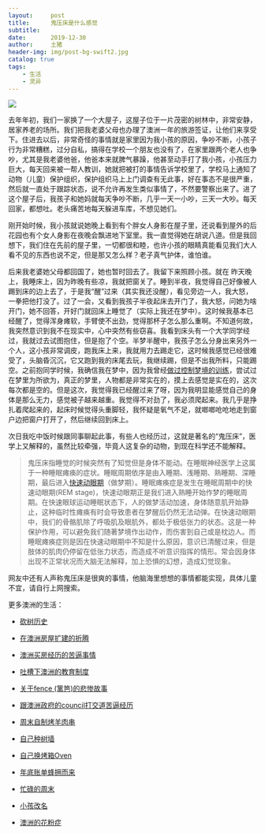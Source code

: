 ```yaml
---
layout:     post
title:      鬼压床是什么感觉
subtitle:   
date:       2019-12-30
author:     土猪
header-img: img/post-bg-swift2.jpg
catalog: true
tags:
    - 生活
    - 灵异
---
```



![](https://steemitimages.com/DQmUePcgQFwipeyLKAN8yCBpX3h7h7HX1fp5Tk6WgyNNxhR/image.png)



去年年初，我们一家换了一个大屋子，这屋子位于一片茂密的树林中，非常安静，居家养老的场所。我们把我老婆父母也办理了澳洲一年的旅游签证，让他们来享受下。住进去以后，非常奇怪的事情就是家里因为我小孩的原因，争吵不断，小孩子行为非常糟糕，过分自私，搞得在学校一个朋友也没有了，在家里跟两个老人也争吵，尤其是我老婆他爸，他爸本来就脾气暴躁，他甚至动手打了我小孩，小孩压力巨大，每天回来被一帮人教训，她就把被打的事情告诉学校里了，学校马上通知了动物（儿童）保护组织，保护组织马上上门调查有无此事，好在事态不是很严重，然后就一直处于跟踪状态，说不允许再发生类似事情了，不然要警察出来了。进了这个屋子后，我孩子和她妈就每天争吵不断，几乎一天一小吵，三天一大吵。每天回家，都想吐。老头痛苦地每天躲进车库，不想见她们。



刚开始时候，我小孩就说她晚上看到有个胖女人身影在屋子里，还说看到屋外的后花园也有个女人身影在夜晚会飘进地下室里。我一直觉得她在胡说八道。但是我回想下，我们住在先前的屋子里，一切都很和睦，也许小孩的眼睛真能看见我们大人看不见的东西也说不定，但是那又怎么样？老子真气护体，谁怕谁。



后来我老婆她父母都回国了，她也暂时回去了。我留下来照顾小孩。就在 昨天晚上，我睡床上，因为昨晚有些凉，我就把窗关了。睡到半夜，我觉得自己好像被人踢到床的边上去了，于是我“醒”过来（其实我还没醒），看见旁边一人，我大怒，一拳把他打没了。过了一会，又看到我孩子半夜起床去开门了，我大怒，问她为啥开门，她不回答，开好门就回床上睡觉了（实际上我还在梦中）。这时候我基本已经醒了，觉得浑身瘫软，手臂使不出劲，觉得那杯子怎么那么重啊。不知道何故，我突然意识到我不在现实中，心中突然有些窃喜。我看到床头有一个大学同学经过，我就过去试图抱住，但是抱了个空。半梦半醒中，我孩子怎么分身出来另外一个人，这小孩非常调皮，跑我床上来，我就用力去踢走它，这时候我感觉已经很难受了，头脑昏沉沉，它又跑到我的床尾去玩，我继续踢，但是不出我所料，只能踢空。之前抱同学时候，我确信我在梦中，因为我曾经[做过控制梦境的训练](http://livinginau.life/2018/02/08/%E5%A6%82%E4%BD%95%E6%8E%A7%E5%88%B6%E6%A2%A6%E5%A2%83/)，尝试过在梦里为所欲为，真正的梦里，人物都是非常实在的，摸上去感觉是实在的，这次每次都是空的。但是这次，我觉得我已经醒过来了呀，因为我明显能感觉自己的身体是那么无力，感觉被子越来越重。我觉得不对劲了，我必须爬起来。我几乎是挣扎着爬起来的，起床时候觉得头重脚轻，我怀疑是氧气不足，就啷啷呛呛地走到窗户边把窗户打开了，然后继续回到床上。





次日我吃中饭时候跟同事聊起此事，有些人也经历过，这就是著名的“鬼压床”，医学上又解释的，虽然比较牵强，毕竟人这复杂的动物，到现在科学还不能解释。



> 鬼压床指睡觉的时候突然有了知觉但是身体不能动。在睡眠神经医学上这属于一种睡眠瘫痪的症状。睡眠周期依序是由入睡期、浅睡期、熟睡期、深睡期，最后进入[快速动眼期](https://baike.baidu.com/item/%E5%BF%AB%E9%80%9F%E5%8A%A8%E7%9C%BC%E6%9C%9F)（做梦期）。睡眠瘫痪症是发生在睡眠周期中的快速动眼期(REM stage)，快速动眼期正是我们进入熟睡开始作梦的睡眠周期。在快速眼球运动睡眠状态下，人的做梦活动加速，身体随意肌开始静止，这种临时性瘫痪有时会导致患者在梦醒后仍然无法动弹。在快速动眼期中，我们的骨骼肌除了呼吸肌及眼肌外，都处于极低张力的状态。这是一种保护作用，可以避免我们随著梦境作出动作，而伤害到自己或是枕边人。而睡眠瘫痪症则是因在快速动眼期中不知是什么原因，意识已清醒过来，但是肢体的肌肉仍停留在低张力状态，而造成不听意识指挥的情形。常会因身体出现不正常状况而大脑无法解释，加上恐惧的幻想，造成幻觉现象。



网友中还有人声称鬼压床是很爽的事情，他脑海里想想的事情都能实现，具体儿童不宜，请自行上网搜索。



更多澳洲的生活：

- [砍树历史](http://livinginau.life/2019/12/29/%E7%A0%8D%E6%A0%91%E5%8E%86%E5%8F%B2/)

- [在澳洲房屋扩建的折腾](http://livinginau.life/2019/12/19/%E5%9C%A8%E6%BE%B3%E6%B4%B2%E6%88%BF%E5%B1%8B%E6%89%A9%E5%BB%BA%E7%9A%84%E6%8A%98%E8%85%BE/)

- 
  [澳洲买房经历的苦逼事情](http://livinginau.life/2019/12/18/%E6%BE%B3%E6%B4%B2%E4%B9%B0%E6%88%BF%E7%BB%8F%E5%8E%86%E7%9A%84%E8%8B%A6%E9%80%BC%E4%BA%8B%E6%83%85/)

- 
  [吐槽下澳洲的教育制度](http://livinginau.life/2019/12/13/%E5%90%90%E6%A7%BD%E6%BE%B3%E6%B4%B2%E6%95%99%E8%82%B2%E5%88%B6%E5%BA%A6/)

- [关于fence (篱笆)的悲惨故事](http://livinginau.life/2019/12/01/%E5%85%B3%E4%BA%8Efence%E7%9A%84%E6%82%B2%E6%83%A8%E6%95%85%E4%BA%8B/)

- [跟澳洲政府的council打交道苦逼经历](http://livinginau.life/2019/11/29/%E8%B7%9F%E6%BE%B3%E6%B4%B2%E6%94%BF%E5%BA%9C%E7%9A%84council%E6%89%93%E4%BA%A4%E9%81%93%E8%8B%A6%E9%80%BC%E7%BB%8F%E5%8E%86/)

- [周末自制烤羊肉串](http://livinginau.life/2014/03/03/%E5%91%A8%E6%9C%AB%E8%87%AA%E5%88%B6%E7%83%A4%E7%BE%8A%E8%82%89%E4%B8%B2/)

- [自己种树墙](http://livinginau.life/2020/03/10/%E8%87%AA%E5%B7%B1%E7%A7%8D%E6%A0%91%E5%A2%99/)

- [自己换烤箱Oven](http://livinginau.life/2020/02/12/%E8%87%AA%E5%B7%B1%E6%8D%A2oven/)

- [年底账单蜂拥而来](http://livinginau.life/2019/11/29/%E8%B4%A6%E5%8D%95%E8%9C%82%E6%8B%A5%E8%80%8C%E6%9D%A5/)

- [忙碌的周末](http://livinginau.life/2019/11/12/%E5%BF%99%E7%A2%8C%E7%9A%84%E5%91%A8%E6%9C%AB/)

- [小孩改名](http://livinginau.life/2019/11/10/%E5%B0%8F%E5%AD%A9%E6%94%B9%E5%90%8D/)

- [澳洲的花粉症](http://livinginau.life/2018/08/10/%E6%BE%B3%E6%B4%B2%E7%9A%84%E8%8A%B1%E7%B2%89%E7%97%87/)
